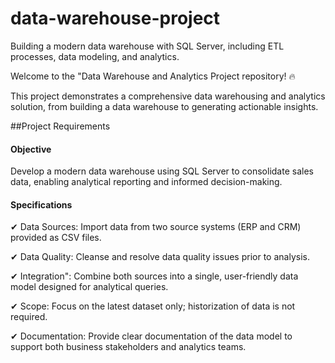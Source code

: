 # data-warehouse-project
Building a modern data warehouse with SQL Server, including ETL processes, data modeling, and analytics.

Welcome to the "Data Warehouse and Analytics Project repository! 🔥

This project demonstrates a comprehensive data warehousing and analytics solution, from building a data warehouse to generating actionable insights.

##Project Requirements

#### Objective
Develop a modern data warehouse using SQL Server to consolidate sales data, enabling analytical reporting and informed decision-making.

#### Specifications
✔ Data Sources: Import data from two source systems (ERP and CRM) provided as CSV files.

✔ Data Quality: Cleanse and resolve data quality issues prior to analysis.

✔ Integration": Combine both sources into a single, user-friendly data model designed for analytical queries.

✔ Scope: Focus on the latest dataset only; historization of data is not required.

✔ Documentation: Provide clear documentation of the data model to support both business stakeholders and analytics teams.
